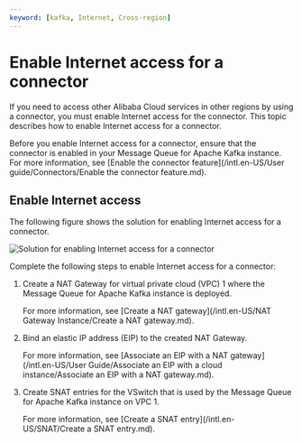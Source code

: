 ```yaml
---
keyword: [kafka, Internet, Cross-region]
---
```


# Enable Internet access for a connector

If you need to access other Alibaba Cloud services in other regions by using a connector, you must enable Internet access for the connector. This topic describes how to enable Internet access for a connector.

Before you enable Internet access for a connector, ensure that the connector is enabled in your Message Queue for Apache Kafka instance. For more information, see [Enable the connector feature](/intl.en-US/User guide/Connectors/Enable the connector feature.md).

## Enable Internet access

The following figure shows the solution for enabling Internet access for a connector.

![Solution for enabling Internet access for a connector](https://static-aliyun-doc.oss-cn-hangzhou.aliyuncs.com/assets/img/en-US/3350549951/p130354.png)

Complete the following steps to enable Internet access for a connector:

1.  Create a NAT Gateway for virtual private cloud \(VPC\) 1 where the Message Queue for Apache Kafka instance is deployed.

    For more information, see [Create a NAT gateway](/intl.en-US/NAT Gateway Instance/Create a NAT gateway.md).

2.  Bind an elastic IP address \(EIP\) to the created NAT Gateway.

    For more information, see [Associate an EIP with a NAT gateway](/intl.en-US/User Guide/Associate an EIP with a cloud instance/Associate an EIP with a NAT gateway.md).

3.  Create SNAT entries for the VSwitch that is used by the Message Queue for Apache Kafka instance on VPC 1.

    For more information, see [Create a SNAT entry](/intl.en-US/SNAT/Create a SNAT entry.md).


